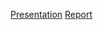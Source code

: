 [Presentation](https://github.com/Eslsamu/3DMinigolf/blob/master/Phase%203%20presentation.pdf) 
[Report](https://github.com/Eslsamu/3DMinigolf/blob/master/Report%203D%20Minigolf%20.pdf) 
